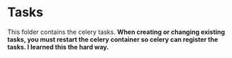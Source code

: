 # Tasks

This folder contains the celery tasks. **When creating or changing existing tasks, you must restart the celery container so celery can register the tasks. I learned this the hard way.**